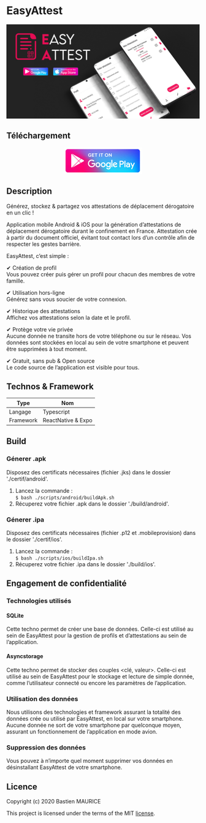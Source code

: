 # EasyAttest
<div style="text-align:center">
    <img src="./hs/template.jpg" width=""/>
</div>

## Téléchargement
<p align="center">
    <a href="https://play.google.com/store/apps/details?id=com.momotoculteur.easyattest&hl=fr" target="_blank">
        <img src="./hs/playstore.png" width=""/>
    </a>
</p>



## Description  
Générez, stockez & partagez vos attestations de déplacement dérogatoire en un clic !  
  
Application mobile Android & iOS pour la génération d’attestations de déplacement dérogatoire durant le confinement en France. Attestation crée à partir du document officiel, évitant tout contact lors d’un contrôle afin de respecter les gestes barrière.   
  
EasyAttest, c’est simple :  

✔ Création de profil  
Vous pouvez créer puis gérer un profil pour chacun des membres de votre famille.

✔ Utilisation hors-ligne  
Générez sans vous soucier de votre connexion.

✔ Historique des attestations  
Affichez vos attestations selon la date et le profil.

✔ Protège votre vie privée  
Aucune donnée ne transite hors de votre téléphone ou sur le réseau. Vos données sont stockées en local au sein de votre smartphone et peuvent être supprimées à tout moment.

✔ Gratuit, sans pub & Open source  
Le code source de l’application est visible pour tous.

## Technos & Framework  
| Type  | Nom |
| ------------- | ------------- |
| Langage  | Typescript |
| Framework  | ReactNative & Expo  |


## Build  
  
### Génerer .apk
Disposez des certificats nécessaires (fichier .jks) dans le dossier './certif/android'.
1. Lancez la commande :  
`$ bash ./scripts/android/buildApk.sh`
2. Récuperez votre fichier .apk dans le dossier './build/android'.

### Génerer .ipa
Disposez des certificats nécessaires (fichier .p12 et .mobileprovision) dans le dossier './certif/ios'.
1. Lancez la commande :  
`$ bash ./scripts/ios/buildIpa.sh`
2. Récuperez votre fichier .ipa dans le dossier './build/ios'.

## Engagement de confidentialité
### Technologies utilisés
#### SQLite  
Cette techno permet de créer une base de données. Celle-ci est utilisé au sein de EasyAttest pour la gestion de profils et d’attestations au sein de l’application.  


#### Asyncstorage
Cette techno permet de stocker des couples <clé, valeur>. Celle-ci est utilisé au sein de EasyAttest pour le stockage et lecture de simple donnée, comme l’utilisateur connecté ou encore les paramètres de l’application.  

 

### Utilisation des données
Nous utilisons des technologies et framework assurant la totalité des données crée ou utilisé par EasyAttest, en local sur votre smartphone.  
Aucune donnée ne sort de votre smartphone par quelconque moyen, assurant un fonctionnement de l’application en mode avion.  


### Suppression des données
Vous pouvez à n’importe quel moment supprimer vos données en désinstallant EasyAttest de votre smartphone.

## Licence
Copyright (c) 2020 Bastien MAURICE

This project is licensed under the terms of the MIT [license](LICENSE).

